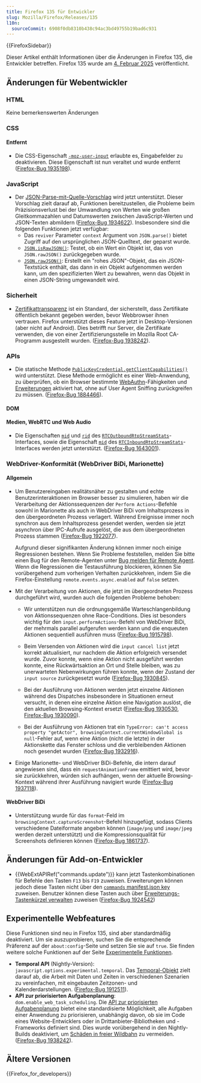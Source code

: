 ```yaml
---
title: Firefox 135 für Entwickler
slug: Mozilla/Firefox/Releases/135
l10n:
  sourceCommit: 6908f0db8310b438c94ac3bd49755b19bad6c931
---
```


{{FirefoxSidebar}}

Dieser Artikel enthält Informationen über die Änderungen in Firefox 135, die Entwickler betreffen. Firefox 135 wurde am [4. Februar 2025](https://whattrainisitnow.com/release/?version=135) veröffentlicht.

## Änderungen für Webentwickler

### HTML

Keine bemerkenswerten Änderungen

### CSS

#### Entfernt

- Die CSS-Eigenschaft [`-moz-user-input`](/de/docs/Web/CSS/-moz-user-input) erlaubte es, Eingabefelder zu deaktivieren. Diese Eigenschaft ist nun veraltet und wurde entfernt ([Firefox-Bug 1935198](https://bugzil.la/1935198)).

### JavaScript

- Der [JSON-Parse-mit-Quelle-Vorschlag](https://github.com/tc39/proposal-json-parse-with-source) wird jetzt unterstützt. Dieser Vorschlag zielt darauf ab, Funktionen bereitzustellen, die Probleme beim Präzisionsverlust bei der Umwandlung von Werten wie großen Gleitkommazahlen und Datumswerten zwischen JavaScript-Werten und JSON-Texten abmildern ([Firefox-Bug 1934622](https://bugzil.la/1934622)). Insbesondere sind die folgenden Funktionen jetzt verfügbar:
  - Das `reviver` Parameter `context` Argument von `JSON.parse()` bietet Zugriff auf den ursprünglichen JSON-Quelltext, der geparst wurde.
  - [`JSON.isRawJSON()`](/de/docs/Web/JavaScript/Reference/Global_Objects/JSON/isRawJSON): Testet, ob ein Wert ein Objekt ist, das von `JSON.rawJSON()` zurückgegeben wurde.
  - [`JSON.rawJSON()`](/de/docs/Web/JavaScript/Reference/Global_Objects/JSON/rawJSON): Erstellt ein "rohes JSON"-Objekt, das ein JSON-Textstück enthält, das dann in ein Objekt aufgenommen werden kann, um den spezifizierten Wert zu bewahren, wenn das Objekt in einen JSON-String umgewandelt wird.

### Sicherheit

- [Zertifikattransparenz](/de/docs/Web/Security/Certificate_Transparency) ist ein Standard, der sicherstellt, dass Zertifikate öffentlich bekannt gegeben werden, bevor Webbrowser ihnen vertrauen. Firefox unterstützt dieses Feature jetzt in Desktop-Versionen (aber nicht auf Android).
  Dies betrifft nur Server, die Zertifikate verwenden, die von einer Zertifizierungsstelle im Mozilla Root CA-Programm ausgestellt wurden.
  ([Firefox-Bug 1938242](https://bugzil.la/1938242)).

### APIs

- Die statische Methode [`PublicKeyCredential.getClientCapabilities()`](/de/docs/Web/API/PublicKeyCredential/getClientCapabilities_static) wird unterstützt. Diese Methode ermöglicht es einer Web-Anwendung, zu überprüfen, ob ein Browser bestimmte [WebAuthn](/de/docs/Web/API/Web_Authentication_API)-Fähigkeiten und [Erweiterungen](/de/docs/Web/API/Web_Authentication_API/WebAuthn_extensions) aktiviert hat, ohne auf User Agent Sniffing zurückgreifen zu müssen.
  ([Firefox-Bug 1884466](https://bugzil.la/1884466)).

#### DOM

#### Medien, WebRTC und Web Audio

- Die Eigenschaften [`mid`](/de/docs/Web/API/RTCOutboundRtpStreamStats/mid) und [`rid`](/de/docs/Web/API/RTCOutboundRtpStreamStats/rid) des [`RTCOutboundRtpStreamStats`](/de/docs/Web/API/RTCOutboundRtpStreamStats)-Interfaces, sowie die Eigenschaft [`mid`](/de/docs/Web/API/RTCOutboundRtpStreamStats/mid) des [`RTCInboundRtpStreamStats`](/de/docs/Web/API/RTCInboundRtpStreamStats)-Interfaces werden jetzt unterstützt. ([Firefox-Bug 1643001](https://bugzil.la/1643001)).

### WebDriver-Konformität (WebDriver BiDi, Marionette)

#### Allgemein

- Um Benutzereingaben realitätsnäher zu gestalten und echte Benutzerinteraktionen im Browser besser zu simulieren, haben wir die Verarbeitung der Aktionssequenzen der `Perform Actions`-Befehle sowohl in Marionette als auch in WebDriver BiDi vom Inhaltsprozess in den übergeordneten Prozess verlagert. Während Ereignisse immer noch synchron aus dem Inhaltsprozess gesendet werden, werden sie jetzt asynchron über IPC-Aufrufe ausgelöst, die aus dem übergeordneten Prozess stammen ([Firefox-Bug 1922077](https://bugzilla.mozilla.org/show_bug.cgi?id=1922077)).

  Aufgrund dieser signifikanten Änderung können immer noch einige Regressionen bestehen. Wenn Sie Probleme feststellen, melden Sie bitte einen Bug für den Remote-Agenten unter [Bug melden für Remote Agent](https://bugzilla.mozilla.org/enter_bug.cgi?product=Remote%20Protocol&component=Remote%20Agent). Wenn die Regressionen die Testausführung blockieren, können Sie vorübergehend zum vorherigen Verhalten zurückkehren, indem Sie die Firefox-Einstellung `remote.events.async.enabled` auf `false` setzen.

- Mit der Verarbeitung von Aktionen, die jetzt im übergeordneten Prozess durchgeführt wird, wurden auch die folgenden Probleme behoben:

  - Wir unterstützen nun die ordnungsgemäße Warteschlangenbildung von Aktionssequenzen ohne Race-Conditions. Dies ist besonders wichtig für den `input.performActions`-Befehl von WebDriver BiDi, der mehrmals parallel aufgerufen werden kann und die enqueuten Aktionen sequentiell ausführen muss ([Firefox-Bug 1915798](https://bugzilla.mozilla.org/show_bug.cgi?id=1915798)).

  - Beim Versenden von Aktionen wird die `input cancel list` jetzt korrekt aktualisiert, nur nachdem die Aktion erfolgreich versendet wurde. Zuvor konnte, wenn eine Aktion nicht ausgeführt werden konnte, eine Rückwärtsaktion an Ort und Stelle bleiben, was zu unerwarteten Nebenwirkungen führen konnte, wenn der Zustand der `input source` zurückgesetzt wurde ([Firefox-Bug 1930845](https://bugzilla.mozilla.org/show_bug.cgi?id=1930845)).

  - Bei der Ausführung von Aktionen werden jetzt einzelne Aktionen während des Dispatches insbesondere in Situationen erneut versucht, in denen eine einzelne Aktion eine Navigation auslöst, die den aktuellen Browsing-Kontext ersetzt ([Firefox-Bug 1930530](https://bugzilla.mozilla.org/show_bug.cgi?id=1930530), [Firefox-Bug 1930090](https://bugzilla.mozilla.org/show_bug.cgi?id=1930090)).

  - Bei der Ausführung von Aktionen trat ein `TypeError: can't access property "getActor", browsingContext.currentWindowGlobal is null`-Fehler auf, wenn eine Aktion (nicht die letzte) in der Aktionskette das Fenster schloss und die verbleibenden Aktionen noch gesendet wurden ([Firefox-Bug 1932916](https://bugzilla.mozilla.org/show_bug.cgi?id=1932916)).

- Einige Marionette- und WebDriver BiDi-Befehle, die intern darauf angewiesen sind, dass ein `requestAnimationFrame` emittiert wird, bevor sie zurückkehren, würden sich aufhängen, wenn der aktuelle Browsing-Kontext während ihrer Ausführung navigiert wurde ([Firefox-Bug 1937118](https://bugzilla.mozilla.org/show_bug.cgi?id=1937118)).

#### WebDriver BiDi

- Unterstützung wurde für das `format`-Feld im `browsingContext.captureScreenshot`-Befehl hinzugefügt, sodass Clients verschiedene Dateiformate angeben können (`image/png` und `image/jpeg` werden derzeit unterstützt) und die Kompressionsqualität für Screenshots definieren können ([Firefox-Bug 1861737](https://bugzilla.mozilla.org/show_bug.cgi?id=1861737)).

## Änderungen für Add-on-Entwickler

- {{WebExtAPIRef("commands.update")}} kann jetzt Tastenkombinationen für Befehle den Tasten `F13` bis `F19` zuweisen. Erweiterungen können jedoch diese Tasten nicht über den [`commands` manifest.json key](/de/docs/Mozilla/Add-ons/WebExtensions/manifest.json/commands) zuweisen. Benutzer können diese Tasten auch über [Erweiterungs-Tastenkürzel verwalten](https://support.mozilla.org/en-US/kb/manage-extension-shortcuts-firefox) zuweisen ([Firefox-Bug 1924542](https://bugzil.la/1924542))

## Experimentelle Webfeatures

Diese Funktionen sind neu in Firefox 135, sind aber standardmäßig deaktiviert. Um sie auszuprobieren, suchen Sie die entsprechende Präferenz auf der `about:config`-Seite und setzen Sie sie auf `true`. Sie finden weitere solche Funktionen auf der Seite [Experimentelle Funktionen](/de/docs/Mozilla/Firefox/Experimental_features).

- **Temporal API** (Nightly-Version): <code>javascript.options.experimental.temporal</code>. Das [Temporal-Objekt](/de/docs/Web/JavaScript/Reference/Global_Objects/Temporal) zielt darauf ab, die Arbeit mit Daten und Zeiten in verschiedenen Szenarien zu vereinfachen, mit eingebauten Zeitzonen- und Kalenderdarstellungen. ([Firefox-Bug 1912511](https://bugzil.la/1912511)).
- **API zur priorisierten Aufgabenplanung**: <code>dom.enable_web_task_scheduling</code>.
  Die [API zur priorisierten Aufgabenplanung](/de/docs/Web/API/Prioritized_Task_Scheduling_API) bietet eine standardisierte Möglichkeit, alle Aufgaben einer Anwendung zu priorisieren, unabhängig davon, ob sie im Code eines Website-Entwicklers oder in Drittanbieter-Bibliotheken und -Frameworks definiert sind.
  Dies wurde vorübergehend in den Nightly-Builds deaktiviert, um [Schäden in freier Wildbahn](https://bugzil.la/1937232) zu vermeiden.
  ([Firefox-Bug 1938242](https://bugzil.la/1938242)).

## Ältere Versionen

{{Firefox_for_developers}}
